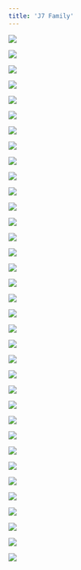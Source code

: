 ```yaml
---
title: 'J7 Family'
---
```


<div class="clearfix"></div>
<div id="project-images" class="owl-carousel owl-theme" markdown="1">

![](J7_Family_living_room_1.jpg)

![](J7_Family_living_room_2.jpg)

![](J7_Family_living_room_3.jpg)

![](J7_Family_living_room_4.jpg)

![](J7_Family_living_room_5.jpg)

![](J7_Family_corridor_1.jpg)

![](J7_Family_corridor_2.jpg)

![](J7_Family_hallway_1.jpg)

![](J7_Family_hallway_2.jpg)

![](J7_Family_bathroom_1.jpg)

![](J7_Family_bathroom_2.jpg)

![](J7_Family_laundry_1.jpg)

![](J7_Family_master_bedroom_01.jpg)

![](J7_Family_master_bedroom_02.jpg)

![](J7_Family_master_bedroom_03.jpg)

![](J7_Family_bathroom_3.jpg)

![](J7_Family_bathroom_4.jpg)

![](J7_Family_bathroom_5.jpg)

![](J7_Family_bedroom_1.jpg)

![](J7_Family_bedroom_2.jpg)

![](J7_Family_bedroom_3.jpg)

![](J7_Family_bedroom_4.jpg)

![](J7_Family_wardrobe_01.jpg)

![](J7_Family_wardrobe_02.jpg)

![](J7_Family_children_bedroom_01.jpg)

![](J7_Family_children_bedroom_02.jpg)

![](J7_Family_children_bedroom_03.jpg)

![](J7_Family_children_bedroom_04.jpg)

![](J7_Family_children_bedroom_05.jpg)

![](J7_Family_children_bedroom_06.jpg)

![](J7_Family_children_bedroom_07.jpg)

![](J7_Family_children_bedroom_08.jpg)

![](J7_Family_children_bathroom_01.jpg)

![](J7_Family_children_bathroom_02.jpg)

![](J7_Family_children_bathroom_03.jpg)
</div>